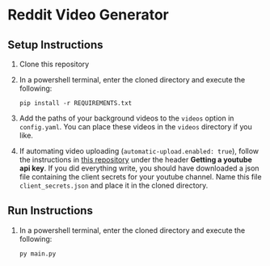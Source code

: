 # Reddit Video Generator

## Setup Instructions

1. Clone this repository
2. In a powershell terminal, enter the cloned directory and execute the following:

   `pip install -r REQUIREMENTS.txt`

3. Add the paths of your background videos to the `videos` option in `config.yaml`. You can place these videos in the `videos` directory if you like.

4. If automating video uploading (`automatic-upload.enabled: true`), follow the instructions in [this repository](https://github.com/pillargg/youtube-upload) under the header **Getting a youtube api key**.
   If you did everything write, you should have downloaded a json file containing the client secrets for your youtube channel. Name this file `client_secrets.json` and place it in the cloned directory.

## Run Instructions

1. In a powershell terminal, enter the cloned directory and execute the following:

   `py main.py`
